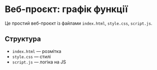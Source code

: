 # Веб-проєкт: графік функції

Це простий веб-проєкт із файлами `index.html`, `style.css`, `script.js`.


## Структура
- `index.html` — розмітка
- `style.css` — стилі
- `script.js` — логіка на JS

